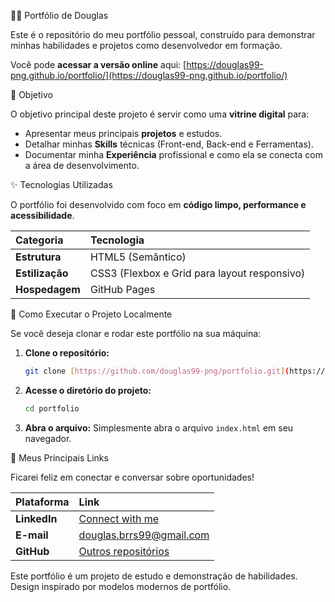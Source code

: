 🧑‍💻 Portfólio de Douglas

Este é o repositório do meu portfólio pessoal, construído para demonstrar minhas habilidades e projetos como desenvolvedor em formação.

Você pode **acessar a versão online** aqui: [https://douglas99-png.github.io/portfolio/](https://douglas99-png.github.io/portfolio/)



🎯 Objetivo

O objetivo principal deste projeto é servir como uma **vitrine digital** para:

* Apresentar meus principais **projetos** e estudos.
* Detalhar minhas **Skills** técnicas (Front-end, Back-end e Ferramentas).
* Documentar minha **Experiência** profissional e como ela se conecta com a área de desenvolvimento.



✨ Tecnologias Utilizadas

O portfólio foi desenvolvido com foco em **código limpo, performance e acessibilidade**.

| Categoria | Tecnologia |
| :--- | :--- |
| **Estrutura** | HTML5 (Semântico) |
| **Estilização** | CSS3 (Flexbox e Grid para layout responsivo) |
| **Hospedagem** | GitHub Pages |



🚀 Como Executar o Projeto Localmente

Se você deseja clonar e rodar este portfólio na sua máquina:

1.  **Clone o repositório:**
    ```bash
    git clone [https://github.com/douglas99-png/portfolio.git](https://github.com/douglas99-png/portfolio.git)
    ```
2.  **Acesse o diretório do projeto:**
    ```bash
    cd portfolio
    ```
3.  **Abra o arquivo:**
    Simplesmente abra o arquivo `index.html` em seu navegador.



🔗 Meus Principais Links

Ficarei feliz em conectar e conversar sobre oportunidades!

| Plataforma | Link |
| :--- | :--- |
| **LinkedIn** | [Connect with me](www.linkedin.com/in/douglas99d-barros-a289292b7) |
| **E-mail** | [douglas.brrs99@gmail.com](mailto:douglas.brrs99@gmail.com) |
| **GitHub** | [Outros repositórios](https://github.com/douglas99-png) |



Este portfólio é um projeto de estudo e demonstração de habilidades. Design inspirado por modelos modernos de portfólio.
